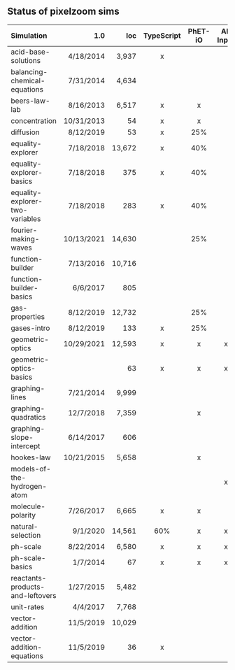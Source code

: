 ## Status of pixelzoom sims 

| Simulation                       |        1.0 |    loc | TypeScript | PhET-iO  | Alt Input  | UI Sound  | Dynamic Locale | Color Profile |
|:---------------------------------|-----------:|-------:|:----------:|:--------:|:-----------:|:---------:|:--------------:|:---:|
| acid-base-solutions              |  4/18/2014 |  3,937 |          x |          |             |           |       x        | |
| balancing-chemical-equations     |  7/31/2014 |  4,634 |            |          |             |           |       x        | |
| beers-law-lab                    |  8/16/2013 |  6,517 |          x |    x     |             |           |       x        | |
| concentration                    | 10/31/2013 |     54 |          x |    x     |             |           |       x        | |
| diffusion                        |  8/12/2019 |     53 |          x |   25%    |             |           |       x        | x |
| equality-explorer                |  7/18/2018 | 13,672 |          x |   40%    |             |           |       x        | |
| equality-explorer-basics         |  7/18/2018 |    375 |          x |   40%    |             |           |       x        | |
| equality-explorer-two-variables  |  7/18/2018 |    283 |          x |   40%    |             |           |       x        | |
| fourier-making-waves             | 10/13/2021 | 14,630 |            |   25%    |             |           |      80%       | x |
| function-builder                 |  7/13/2016 | 10,716 |            |          |             |           |      80%       | |
| function-builder-basics          |   6/6/2017 |    805 |            |          |             |           |       x        | |
| gas-properties                   |  8/12/2019 | 12,732 |            |   25%    |             |           |                | x |
| gases-intro                      |  8/12/2019 |    133 |          x |   25%    |             |           |       x        | x |
| geometric-optics                 | 10/29/2021 | 12,593 |          x |    x     |      x      |     x     |       x        | x |
| geometric-optics-basics          |            |     63 |          x |    x     |      x      |     x     |       x        | x |
| graphing-lines                   |  7/21/2014 |  9,999 |            |          |             |           |                | |
| graphing-quadratics              |  12/7/2018 |  7,359 |            |    x     |             |           |                | |
| graphing-slope-intercept         |  6/14/2017 |    606 |            |          |             |           |       x        | |
| hookes-law                       | 10/21/2015 |  5,658 |            |    x     |             |           |                | |
| models-of-the-hydrogen-atom      |            |        |            |          |      x      |     x     |       x        | x |
| molecule-polarity                |  7/26/2017 |  6,665 |          x |    x     |             |           |       x        | |
| natural-selection                |   9/1/2020 | 14,561 |     60%    |    x     |      x      |     x     |       x        | |
| ph-scale                         |  8/22/2014 |  6,580 |          x |    x     |      x      |     x     |       x        | |
| ph-scale-basics                  |   1/7/2014 |     67 |          x |    x     |      x      |     x     |       x        | |
| reactants-products-and-leftovers |  1/27/2015 |  5,482 |            |          |             |           |       x        | |
| unit-rates                       |   4/4/2017 |  7,768 |            |          |             |           |       5%       | |
| vector-addition                  |  11/5/2019 | 10,029 |            |          |             |           |                | |
| vector-addition-equations        |  11/5/2019 |     36 |          x |          |             |           |       x        | |
